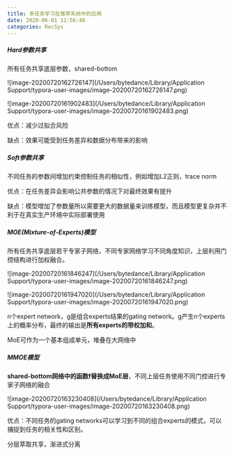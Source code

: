 ```yaml
---
title: 多任务学习在推荐系统中的应用
date: 2020-06-01 11:56:48
categories: RecSys
---
```


##### Hard参数共享

所有任务共享底层参数，shared-bottom

![image-20200720162726147](/Users/bytedance/Library/Application Support/typora-user-images/image-20200720162726147.png)

![image-20200720161902483](/Users/bytedance/Library/Application Support/typora-user-images/image-20200720161902483.png)

优点：减少过拟合风险

缺点：效果可能受到任务差异和数据分布带来的影响

##### Soft参数共享

不同任务的参数间增加约束控制任务的相似性，例如增加L2正则，trace norm

优点：在任务差异会影响公共参数的情况下对最终效果有提升

缺点：模型增加了参数量所以需要更大的数据量来训练模型，而且模型更复杂并不利于在真实生产环境中实际部署使用

##### MOE(**Mixture-of-Experts**)模型

所有任务共享底层若干专家子网络，不同专家网络学习不同角度知识，上层利用门控结构进行加权融合。

![image-20200720161846247](/Users/bytedance/Library/Application Support/typora-user-images/image-20200720161846247.png)

![image-20200720161947020](/Users/bytedance/Library/Application Support/typora-user-images/image-20200720161947020.png)

n个expert network，g是组合experts结果的gating network。g产生n个experts上的概率分布，最终的输出是**所有experts的带权加和**。

MoE可作为一个基本组成单元，堆叠在大网络中

##### MMOE模型

**shared-bottom网络中的函数f替换成MoE层**，不同上层任务使用不同门控进行专家子网络的融合

 ![image-20200720163230408](/Users/bytedance/Library/Application Support/typora-user-images/image-20200720163230408.png)

优点：不同任务的gating networks可以学习到不同的组合experts的模式，可以捕捉到任务的相关性和区别。



分层萃取共享，渐进式分离



